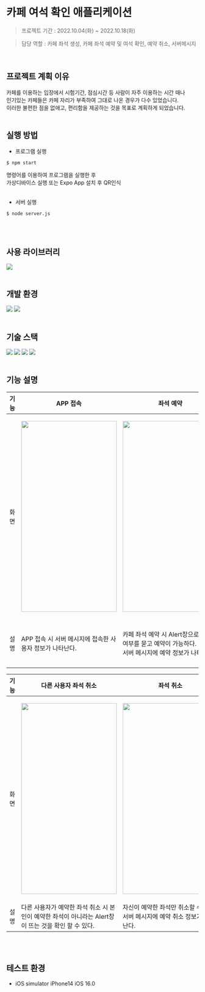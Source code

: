 # 카페 여석 확인 애플리케이션

> 프로젝트 기간 : 2022.10.04(화) ~ 2022.10.18(화)

> 담당 역할 : 카페 좌석 생성, 카페 좌석 예약 및 여석 확인, 예약 취소, 서버메시지
<br/>

## 프로젝트 계획 이유
카페를 이용하는 입장에서 시험기간, 점심시간 등 사람이 자주 이용하는 시간 때나  
인기있는 카페들은 카페 자리가 부족하여 그대로 나온 경우가 다수 있었습니다.  
이러한 불편한 점을 없애고, 편리함을 제공하는 것을 목표로 계획하게 되었습니다.
<br/>
<br/>

## 실행 방법

- 프로그램 실행
```
$ npm start
```
명령어를 이용하여 프로그램을 실행한 후  
가상디바이스 실행 또는 Expo App 설치 후 QR인식  
<br/>
- 서버 실행
```
$ node server.js
```
<br/>
<br/>

## 사용 라이브러리
<img src="https://img.shields.io/badge/Expo-000020??style=flat-square&logo=Expo&logoColor=white"/>
<br/>
<br/>

## 개발 환경
<img src="https://img.shields.io/badge/Visual Studio Code-007ACC??style=flat-square&logo=Visual Studio Code&logoColor=white"/> <img src="https://img.shields.io/badge/Xcode-147EFB??style=flat-square&logo=Xcode&logoColor=white"/>
<br/>
<br/>

## 기술 스택
<img src="https://img.shields.io/badge/HTML5-E34F26??style=flat-square&logo=HTML5&logoColor=white"/> <img src="https://img.shields.io/badge/CSS3-1572B6??style=flat-square&logo=CSS3&logoColor=white"/> <img src="https://img.shields.io/badge/JavaScript-F7DF1E??style=flat-square&logo=JavaScript&logoColor=white"/> <img src="https://img.shields.io/badge/React-61DAFB??style=flat-square&logo=React&logoColor=white"/> 
<br/>
<br/>

## 기능 설명
기능|APP 접속|좌석 예약|다른 사용자 좌석 예약|
|------|---|---|---|
|화면|<p align="center"><img width="250" height="500" src="https://user-images.githubusercontent.com/59152019/205920717-1d651a03-6c5b-4371-bfc2-c043a0727b15.gif" /></p>|<p align="center"><img width="250" height="500" src="https://user-images.githubusercontent.com/59152019/205920726-c3137965-1b89-432e-b86c-5e6a70309f7f.gif" /></p>|<p align="center"><img width="250" height="500" src="https://user-images.githubusercontent.com/59152019/205920749-99eb3d87-9dff-4f0d-abb1-fe3e6e8724b9.gif" /></p>|
|설명|APP 접속 시 서버 메시지에 접속한 사용자 정보가 나타난다.|카페 좌석 예약 시 Alert창으로 예약 여부를 묻고 예약이 가능하다.<br/> 서버 메시지에 예약 정보가 나타난다.|다른 사용자가 카페 좌석 예약하는 것도 실시간으로 화면에 표시되는 것을 확인 할 수 있다.<br/> 서버 메시지에 다른 사용자의 예약 정보를 확인할 수 있다.|다른 사용자가 예약한 좌석 취소 시 본인이 예약한 좌석이 아니라는 Alert창이 뜨는 것을 확인 할 수 있다.|자신이 예약한 좌석만 취소할 수 있다.<br/> 서버 메시지에 예약 취소 정보가 나타난다.|

기능|다른 사용자 좌석 취소|좌석 취소|
|------|---|---|
|화면|<p align="center"><img width="250" height="500" src="https://user-images.githubusercontent.com/59152019/205920752-8e2883be-854f-4ee2-9a9f-468f07015c4b.gif" /></p>|<p align="center"><img width="250" height="500" src="https://user-images.githubusercontent.com/59152019/205920758-bb2ec382-911f-419a-9f33-14db877d36b0.gif" /></p>|
|설명|다른 사용자가 예약한 좌석 취소 시 본인이 예약한 좌석이 아니라는 Alert창이 뜨는 것을 확인 할 수 있다.|자신이 예약한 좌석만 취소할 수 있다.<br/> 서버 메시지에 예약 취소 정보가 나타난다.|
<br/>
<br/>

## 테스트 환경
- iOS simulator iPhone14 iOS 16.0
